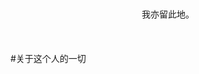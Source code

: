 <html>
<head>
     <title>关于这个人的一切</title> 
     <meta charset = utf-8>
</head>
     <body> 
     <br>
     <br>
    <center> 我亦留此地。</center><br>
     <br>
     <br>
  #关于这个人的一切 
          
</body>
</html>
